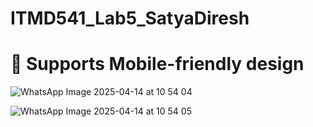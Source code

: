 # ITMD541_Lab5_SatyaDiresh

# 📱 Supports Mobile-friendly design

![WhatsApp Image 2025-04-14 at 10 54 04](https://github.com/user-attachments/assets/de2b12d4-0cbc-4006-b2df-f55064644aca)

![WhatsApp Image 2025-04-14 at 10 54 05](https://github.com/user-attachments/assets/601e6a5a-9821-4c09-a2ab-f95ae4acaa82)
